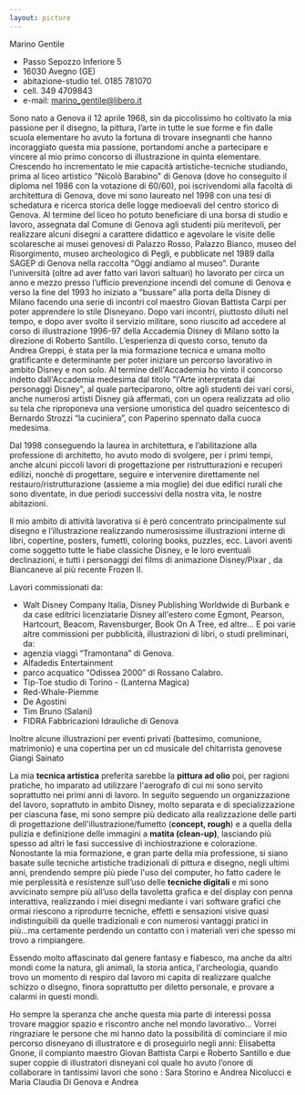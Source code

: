 ```yaml
---
layout: picture
---
```

Marino Gentile
- Passo Sepozzo Inferiore 5
- 16030 Avegno (GE)
- abitazione-studio tel. 0185 781070
- cell. 349 4709843
- e-mail: marino_gentile@libero.it

Sono nato a Genova il 12 aprile 1968, sin da piccolissimo ho coltivato la mia passione per il disegno, la pittura, l’arte in tutte le sue forme e fin dalle scuola elementare ho avuto la fortuna di trovare insegnanti che hanno incoraggiato questa mia passione, portandomi anche a partecipare e vincere al mio primo concorso di illustrazione in quinta elementare. Crescendo ho incrementato le mie capacità artistiche-tecniche studiando, prima al liceo artistico "Nicolò Barabino" di Genova (dove ho conseguito il diploma nel 1986 con la votazione di 60/60), poi iscrivendomi alla facoltà di architettura di Genova, dove mi sono laureato nel 1998 con una tesi di schedatura e ricerca storica delle logge medioevali del centro storico di Genova.
Al termine del liceo ho potuto beneficiare di una borsa di studio e lavoro, assegnata dal Comune di Genova agli studenti più meritevoli, per realizzare alcuni disegni a carattere didattico e agevolare le visite delle scolaresche ai
musei genovesi di Palazzo Rosso, Palazzo Bianco, museo del Risorgimento, museo archeologico di Pegli, e pubblicate nel 1989 dalla SAGEP di Genova nella raccolta “Oggi andiamo al museo”.
Durante l’università (oltre ad aver fatto vari lavori saltuari) ho lavorato per circa un anno e mezzo presso l’ufficio prevenzione incendi del comune di Genova e verso la fine del 1993 ho iniziato a ”bussare” alla porta della
Disney di Milano facendo una serie di incontri col maestro Giovan Battista Carpi per poter apprendere lo stile Disneyano. Dopo vari incontri, piuttosto diluiti nel tempo, e dopo aver svolto il servizio militare, sono riuscito ad
accedere al corso di illustrazione 1996-97 della Accademia Disney di Milano sotto la direzione di Roberto Santillo.
L’esperienza di questo corso, tenuto da Andrea Greppi, è stata per la mia formazione tecnica e umana molto gratificante e determinante per poter iniziare un percorso lavorativo in ambito Disney e non solo.
Al termine dell'Accademia ho vinto il concorso indetto dall'Accademia medesima dal titolo "l'Arte interpretata dai personaggi Disney", al quale parteciparono, oltre agli studenti dei vari corsi, anche numerosi artisti Disney già affermati, con un opera realizzata ad olio su tela che riproponeva una versione umoristica del quadro seicentesco di Bernardo Strozzi “la cuciniera”, con Paperino spennato dalla cuoca medesima.

Dal 1998 conseguendo la laurea in architettura, e l’abilitazione alla professione di architetto, ho avuto modo di svolgere, per i primi tempi, anche alcuni piccoli lavori di progettazione per ristrutturazioni e recuperi edilizi,
nonchè di progettare, seguire e intervenire direttamente nel restauro/ristrutturazione (assieme a mia moglie) dei due edifici rurali che sono diventate, in due periodi successivi della nostra vita, le nostre abitazioni.

Il mio ambito di attività lavorativa si è però concentrato principalmente sul disegno e l’illustrazione realizzando numerosissime illustrazioni interne di libri, copertine, posters, fumetti, coloring books, puzzles, ecc. Lavori
aventi come soggetto tutte le fiabe classiche Disney, e le loro eventuali declinazioni, e tutti i personaggi dei films di animazione Disney/Pixar , da Biancaneve al più recente Frozen II.

Lavori commissionati da:
- Walt Disney Company Italia, Disney Publishing Worldwide di Burbank e da case editrici licenziatarie Disney all'estero come Egmont, Pearson, Hartcourt, Beacom, Ravensburger, Book On A Tree, ed altre...
E poi varie altre commissioni per pubblicità, illustrazioni di libri, o studi preliminari, da:
- agenzia viaggi “Tramontana” di Genova.
- Alfadedis Entertainment 
- parco acquatico “Odissea 2000” di Rossano Calabro.
- Tip-Toe studio di Torino - (Lanterna Magica)
- Red-Whale-Piemme
- De Agostini
- Tim Bruno (Salani)
- FIDRA Fabbricazioni Idrauliche di Genova

Inoltre alcune illustrazioni per eventi privati (battesimo, comunione, matrimonio) e una copertina per un cd musicale del chitarrista genovese Giangi Sainato

La mia **tecnica artistica** preferita sarebbe la **pittura ad olio** poi, per ragioni pratiche, ho imparato ad utilizzare l'aerografo di cui mi sono servito soprattutto nei primi anni di lavoro. In seguito seguendo un organizzazione del
lavoro, soprattuto in ambito Disney, molto separata e di specializzazione per ciascuna fase, mi sono sempre più dedicato alla realizzazione delle parti di progettazione dell'illustrazione/fumetto (**concept, rough**) e a quella della
pulizia e definizione delle immagini a **matita (clean-up)**, lasciando più spesso ad altri le fasi successive di inchiostrazione e colorazione.
Nonostante la mia formazione, e gran parte della mia professione, si siano basate sulle tecniche artistiche tradizionali di pittura e disegno, negli ultimi anni, prendendo sempre più piede l'uso del computer, ho fatto cadere
le mie perplessità e resistenze sull’uso delle **tecniche digitali** e mi sono avvicinato sempre più all’uso della tavoletta grafica e del display con penna interattiva, realizzando i miei disegni mediante i vari software grafici che ormai riescono a riprodurre tecniche, effetti e sensazioni visive quasi indistinguibili da quelle tradizionali e con numerosi vantaggi pratici in più...ma certamente perdendo un contatto con i materiali veri che spesso mi trovo a rimpiangere.

Essendo molto affascinato dal genere fantasy e fiabesco, ma anche da altri mondi come la natura, gli animali, la storia antica, l'archeologia, quando trovo un momento di respiro dal lavoro mi capita di realizzare qualche
schizzo o disegno, finora soprattutto per diletto personale, e provare a calarmi in questi mondi.

Ho sempre la speranza che anche questa mia parte di interessi possa trovare maggior spazio e riscontro anche nel mondo lavorativo...
Vorrei ringraziare le persone che mi hanno dato la possibilità di cominciare il mio percorso disneyano di illustratore e di proseguirlo negli anni: Elisabetta Gnone, il compianto maestro Giovan Battista Carpi e Roberto Santillo e due super coppie di illustratori disneyani col quale ho avuto l’onore di collaborare in tantissimi lavori che sono : Sara Storino e Andrea Nicolucci e Maria Claudia Di Genova e Andrea